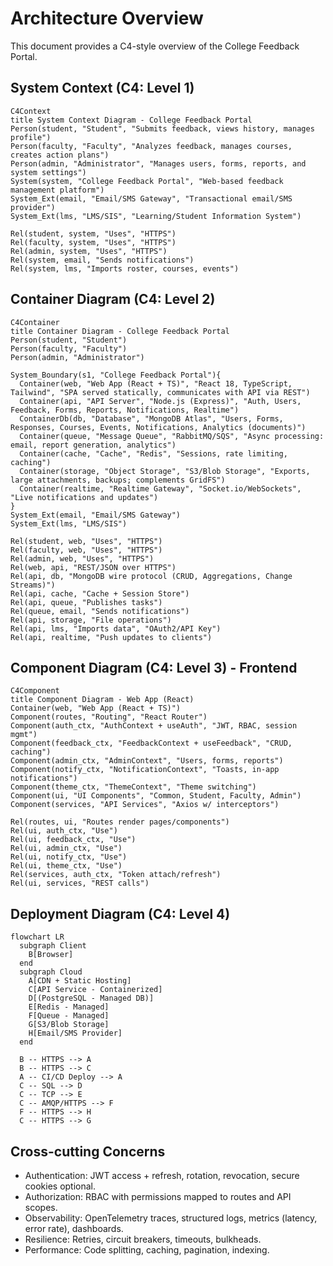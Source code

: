 # Architecture Overview

This document provides a C4-style overview of the College Feedback Portal.

## System Context (C4: Level 1)
```mermaid
C4Context
title System Context Diagram - College Feedback Portal
Person(student, "Student", "Submits feedback, views history, manages profile")
Person(faculty, "Faculty", "Analyzes feedback, manages courses, creates action plans")
Person(admin, "Administrator", "Manages users, forms, reports, and system settings")
System(system, "College Feedback Portal", "Web-based feedback management platform")
System_Ext(email, "Email/SMS Gateway", "Transactional email/SMS provider")
System_Ext(lms, "LMS/SIS", "Learning/Student Information System")

Rel(student, system, "Uses", "HTTPS")
Rel(faculty, system, "Uses", "HTTPS")
Rel(admin, system, "Uses", "HTTPS")
Rel(system, email, "Sends notifications")
Rel(system, lms, "Imports roster, courses, events")
```

## Container Diagram (C4: Level 2)
```mermaid
C4Container
title Container Diagram - College Feedback Portal
Person(student, "Student")
Person(faculty, "Faculty")
Person(admin, "Administrator")

System_Boundary(s1, "College Feedback Portal"){
  Container(web, "Web App (React + TS)", "React 18, TypeScript, Tailwind", "SPA served statically, communicates with API via REST")
  Container(api, "API Server", "Node.js (Express)", "Auth, Users, Feedback, Forms, Reports, Notifications, Realtime")
  ContainerDb(db, "Database", "MongoDB Atlas", "Users, Forms, Responses, Courses, Events, Notifications, Analytics (documents)")
  Container(queue, "Message Queue", "RabbitMQ/SQS", "Async processing: email, report generation, analytics")
  Container(cache, "Cache", "Redis", "Sessions, rate limiting, caching")
  Container(storage, "Object Storage", "S3/Blob Storage", "Exports, large attachments, backups; complements GridFS")
  Container(realtime, "Realtime Gateway", "Socket.io/WebSockets", "Live notifications and updates")
}
System_Ext(email, "Email/SMS Gateway")
System_Ext(lms, "LMS/SIS")

Rel(student, web, "Uses", "HTTPS")
Rel(faculty, web, "Uses", "HTTPS")
Rel(admin, web, "Uses", "HTTPS")
Rel(web, api, "REST/JSON over HTTPS")
Rel(api, db, "MongoDB wire protocol (CRUD, Aggregations, Change Streams)")
Rel(api, cache, "Cache + Session Store")
Rel(api, queue, "Publishes tasks")
Rel(queue, email, "Sends notifications")
Rel(api, storage, "File operations")
Rel(api, lms, "Imports data", "OAuth2/API Key")
Rel(api, realtime, "Push updates to clients")
```

## Component Diagram (C4: Level 3) - Frontend
```mermaid
C4Component
title Component Diagram - Web App (React)
Container(web, "Web App (React + TS)")
Component(routes, "Routing", "React Router")
Component(auth_ctx, "AuthContext + useAuth", "JWT, RBAC, session mgmt")
Component(feedback_ctx, "FeedbackContext + useFeedback", "CRUD, caching")
Component(admin_ctx, "AdminContext", "Users, forms, reports")
Component(notify_ctx, "NotificationContext", "Toasts, in-app notifications")
Component(theme_ctx, "ThemeContext", "Theme switching")
Component(ui, "UI Components", "Common, Student, Faculty, Admin")
Component(services, "API Services", "Axios w/ interceptors")

Rel(routes, ui, "Routes render pages/components")
Rel(ui, auth_ctx, "Use")
Rel(ui, feedback_ctx, "Use")
Rel(ui, admin_ctx, "Use")
Rel(ui, notify_ctx, "Use")
Rel(ui, theme_ctx, "Use")
Rel(services, auth_ctx, "Token attach/refresh")
Rel(ui, services, "REST calls")
```

## Deployment Diagram (C4: Level 4)
```mermaid
flowchart LR
  subgraph Client
    B[Browser]
  end
  subgraph Cloud
    A[CDN + Static Hosting]
    C[API Service - Containerized]
    D[(PostgreSQL - Managed DB)]
    E[Redis - Managed]
    F[Queue - Managed]
    G[S3/Blob Storage]
    H[Email/SMS Provider]
  end

  B -- HTTPS --> A
  B -- HTTPS --> C
  A -- CI/CD Deploy --> A
  C -- SQL --> D
  C -- TCP --> E
  C -- AMQP/HTTPS --> F
  F -- HTTPS --> H
  C -- HTTPS --> G
```

## Cross-cutting Concerns
- Authentication: JWT access + refresh, rotation, revocation, secure cookies optional.
- Authorization: RBAC with permissions mapped to routes and API scopes.
- Observability: OpenTelemetry traces, structured logs, metrics (latency, error rate), dashboards.
- Resilience: Retries, circuit breakers, timeouts, bulkheads.
- Performance: Code splitting, caching, pagination, indexing.
